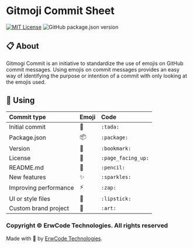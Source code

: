 # Gitmoji Commit Sheet

[![MIT License][mit-license-image]][mit-license-url]
![GitHub package.json version][version-url]

## 📋 About

Gitmogi Commit is an initiative to standardize the use of emojis on GitHub commit messages. Using emojis on commit messages provides an easy way of identifying the purpose or intention of a commit with only looking at the emojis used.


## 🎯 Using

| Commit type                 | Emoji                | Code                 |
|:----------------------------|:---------------------|:---------------------|
| Initial commit              | :tada:               | `:tada:`             |
| Package.json                | :package:            | `:package:`          |
| Version                     | :bookmark:           | `:bookmark:`         |
| License                     | :page_facing_up:     | `:page_facing_up:`   |
| README.md                   | :pencil:             | `:pencil:`           |
| New features                | :sparkles:           | `:sparkles:`         |
| Improving performance       | :zap:                | `:zap:`              |
| UI or style files           | :lipstick:           | `:lipstick:`         |
| Custom brand project        | :art:                | `:art:`              |


### Copyright © ErwCode Technologies. All rights reserved

Made with 💖 by [ErwCode Technologies](https://erwcode.com/).


[mit-license-image]: https://img.shields.io/github/license/erwcode/gitmogi-commit.svg
[mit-license-url]: https://github.com/erwcode/gitmogi-commit/blob/master/LICENSE

[version-url]: https://img.shields.io/github/package-json/v/erwcode/gitmogi-commit.svg?color=red
